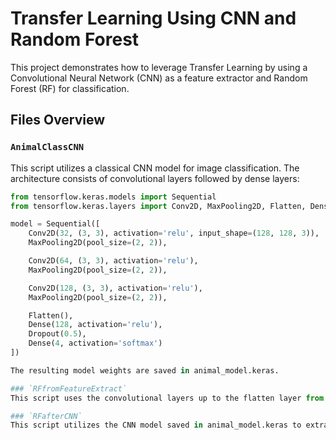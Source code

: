 # Transfer Learning Using CNN and Random Forest

This project demonstrates how to leverage Transfer Learning by using a Convolutional Neural Network (CNN) as a feature extractor and Random Forest (RF) for classification.

## Files Overview

### `AnimalClassCNN`

This script utilizes a classical CNN model for image classification. The architecture consists of convolutional layers followed by dense layers:

```python
from tensorflow.keras.models import Sequential
from tensorflow.keras.layers import Conv2D, MaxPooling2D, Flatten, Dense, Dropout

model = Sequential([
    Conv2D(32, (3, 3), activation='relu', input_shape=(128, 128, 3)),
    MaxPooling2D(pool_size=(2, 2)),

    Conv2D(64, (3, 3), activation='relu'),
    MaxPooling2D(pool_size=(2, 2)),

    Conv2D(128, (3, 3), activation='relu'),
    MaxPooling2D(pool_size=(2, 2)),

    Flatten(),
    Dense(128, activation='relu'),
    Dropout(0.5),
    Dense(4, activation='softmax')
])

The resulting model weights are saved in animal_model.keras.

### `RFfromFeatureExtract`
This script uses the convolutional layers up to the flatten layer from the CNN as a custom feature extractor. The extracted features are then used with a Random Forest model for classification.

### `RFafterCNN`
This script utilizes the CNN model saved in animal_model.keras to extract features up to the flatten layer and then applies Random Forest for image classification.
